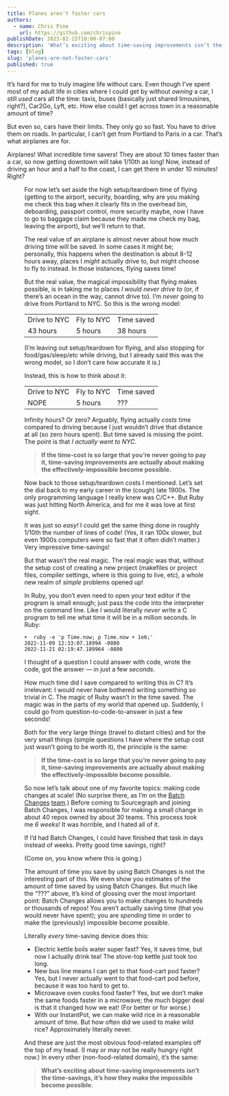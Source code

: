```yaml
---
title: Planes aren't faster cars
authors:
  - name: Chris Pine
    url: https://github.com/chrispine
publishDate: 2023-02-15T10:00-07:00
description: 'What’s exciting about time-saving improvements isn’t the time-savings, it’s how they make the impossible become possible.'
tags: [blog]
slug: 'planes-are-not-faster-cars'
published: true
---
```


It’s hard for me to truly imagine life without cars. Even though I’ve spent most of my adult life in cities where I could get by without _owning_ a car, I still _used_ cars all the time: taxis, buses (basically just shared limousines, right?), Car2Go, Lyft, etc. How else could I get across town in a reasonable amount of time?

But even so, cars have their limits. They only go so fast. You have to drive them on roads. In particular, I can’t get from Portland to Paris in a car. That’s what airplanes are for.

Airplanes! What incredible time savers! They are about 10 times faster than a car, so now getting downtown will take 1/10th as long! Now, instead of driving an hour and a half to the coast, I can get there in under 10 minutes! Right?

<Figure
  src="https://storage.googleapis.com/sourcegraph-assets/blog/blog-well-yes-but-no.jpeg"
  alt="Well yes, but actually no"
/>


For now let’s set aside the high setup/teardown time of flying (getting to the airport, security, boarding, why are you making me check this bag when it clearly fits in the overhead bin, deboarding, passport control, more security maybe, now I have to go to baggage claim because they made me check my bag, leaving the airport), but we’ll return to that.

The real value of an airplane is almost never about how much driving time will be saved. In some cases it might be; personally, this happens when the destination is about 8-12 hours away, places I _might_ actually drive to, but might choose to fly to instead. In those instances, flying saves time!

But the real value, the magical impossibility that flying makes possible, is in taking me to places _I would never drive to_ (or, if there’s an ocean in the way, cannot drive to). I’m _never_ going to drive from Portland to NYC. So this is the wrong model:


<table>
  <tr>
   <td>Drive to NYC</td>
   <td>Fly to NYC</td>
   <td>Time saved</td>
  </tr>
  <tr>
   <td>43 hours</td>
   <td>5 hours</td>
   <td>38 hours</td>
  </tr>
</table>


(I’m leaving out setup/teardown for flying, and also stopping for food/gas/sleep/etc while driving, but I already said this was the wrong model, so I don’t care how accurate it is.)

Instead, this is how to think about it:

<table>
  <tr>
   <td>Drive to NYC</td>
   <td>Fly to NYC</td>
   <td>Time saved</td>
  </tr>
  <tr>
   <td>NOPE</td>
   <td>5 hours</td>
   <td>???</td>
  </tr>
</table>


Infinity hours? Or zero? Arguably, flying actually _costs_ time compared to driving because I just wouldn’t drive that distance at all (so zero hours spent). But time saved is missing the point. The point is that _I actually went to NYC_.


> **If the time-cost is so large that you’re never going to pay it, time-saving improvements are actually about making the effectively-impossible become possible.**

Now back to those setup/teardown costs I mentioned. Let’s set the dial back to my early career in the (cough) late 1900s. The only programming language I really knew was C/C++. But Ruby was just hitting North America, and for me it was love at first sight.

It was just so _easy!_ I could get the same thing done in roughly 1/10th the number of lines of code! (Yes, it ran 100x slower, but even 1900s computers were so fast that it often didn’t matter.) Very impressive time-savings!

But that wasn’t the real magic. The real magic was that, without the setup cost of creating a new project (makefiles or project files, compiler settings, where is this going to live, etc), a whole new realm of _simple_ problems opened up!

In Ruby, you don’t even need to open your text editor if the program is small enough; just pass the code into the interpreter on the command line. Like I would literally _never_ write a C program to tell me what time it will be in a million seconds. In Ruby:


```
➤  ruby -e 'p Time.now; p Time.now + 1e6;'
2022-11-09 12:33:07.18994 -0800
2022-11-21 02:19:47.189964 -0800
```


I thought of a question I could answer with code, wrote the code, got the answer — in just a few _seconds_.

How much time did I save compared to writing this in C? It’s irrelevant: I would never have bothered writing something so trivial in C. The magic of Ruby wasn’t in the time saved. The magic was in the parts of my world that opened up. Suddenly, I could go from question-to-code-to-answer in just a few seconds!

Both for the very large things (travel to distant cities) and for the very small things (simple questions I have where the setup cost just wasn’t going to be worth it), the principle is the same:


> **If the time-cost is so large that you’re never going to pay it, time-saving improvements are actually about making the effectively-impossible become possible.**

So now let’s talk about one of my favorite topics: making code changes at scale! (No surprise there, as I’m on the [Batch Changes](https://docs.sourcegraph.com/batch_changes) [team](https://handbook.sourcegraph.com/departments/engineering/teams/batch-changes/).) Before coming to Sourcegraph and joining Batch Changes, I was responsible for making a small change in about 40 repos owned by about 30 teams. This process took me _6 weeks!_ It was horrible, and I hated all of it.

If I’d had Batch Changes, I could have finished that task in days instead of weeks. Pretty good time savings, right?

(Come on, you know where this is going.)

The amount of time you save by using Batch Changes is not the interesting part of this. We even show you estimates of the amount of time saved by using Batch Changes. But much like the “???” above, it’s kind of glossing over the most important point: Batch Changes allows you to make changes to hundreds or thousands of repos! You aren’t actually saving time (that you would never have spent); you are _spending_ time in order to make the (previously) impossible become possible.

Literally _every_ time-saving device does this:

* Electric kettle boils water super fast? Yes, it saves time, but now I actually drink tea! The stove-top kettle just took too long.
* New bus line means I can get to that food-cart pod faster? Yes, but I never actually went to that food-cart pod before, because it was too hard to get to.
* Microwave oven cooks food faster? Yes, but we don’t make the same foods faster in a microwave; the much bigger deal is that it changed how we eat! (For better or for worse.)
* With our InstantPot, we can make wild rice in a reasonable amount of time. But how often did we used to make wild rice? Approximately literally never.

And these are just the most obvious food-related examples off the top of my head. (I may or may not be really hungry right now.) In every other (non-food-related domain), it’s the same:

> **What’s exciting about time-saving improvements isn’t the time-savings, it’s how they make the impossible become possible.**
